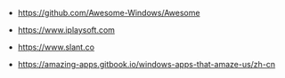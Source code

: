 * https://github.com/Awesome-Windows/Awesome

* https://www.iplaysoft.com

* https://www.slant.co

* https://amazing-apps.gitbook.io/windows-apps-that-amaze-us/zh-cn

